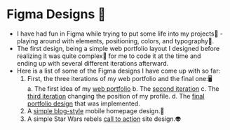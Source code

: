 # Figma Designs 🎨
- I have had fun in Figma while trying to put some life into my projects🤔 - playing around with elements, positioning, colors, and typography📝.  
- The first design, being a simple web portfolio layout I designed before realizing it was quite complex🤯 for me to code it at the time and <br>ending up with several different iterations afterward.  
- Here is a list of some of the Figma designs I have come up with so far:
  1. First, the three iterations of my web portfolio and the final one:🖥️  
    a. The first idea of my [web portfolio](https://www.figma.com/file/h3RcmrfQy83K5Vx162CzZj/Portfolio(First-Iteration)?type=design&t=T0iGxZzL2s8plDYJ-6)
    b. The [second iteration](https://www.figma.com/file/DEaukgKHsSLf1de1YZh47G/PF-Iteration2?type=design&t=T0iGxZzL2s8plDYJ-6)
    c. The [third iteration](https://www.figma.com/file/kOLQJQyx6S7uQGZ5ogcYLf/PF-Iteration3?type=design&t=T0iGxZzL2s8plDYJ-6) changing the position of my profile.
    d. The [final portfolio design](https://www.figma.com/file/gHzxLNnYLitTFEQPQl8MB8/MyPortfolio?type=design&t=T0iGxZzL2s8plDYJ-6) that was implemented.
  2. A [simple blog-style](https://www.figma.com/file/IoOTwiMlLzDWsg1BL8OdCP/Simple-Blog-Homepage?type=design&t=T0iGxZzL2s8plDYJ-6) mobile homepage design.📱
  3. A simple Star Wars rebels [call to action](https://www.figma.com/file/DLJfTWt8iiuwPOEM24O7XZ/StarWars-Rebels?type=design&t=T0iGxZzL2s8plDYJ-6) site design.👽
